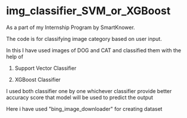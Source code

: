 # img_classifier_SVM_or_XGBoost

As a part of my Internship Program by SmartKnower.

The code is for classifying image category based on user input.

In this I have used images of DOG and CAT and classified them with the help of

1. Support Vector Classifier

2. XGBoost Classifier

I used both classifier one by one whichever classifier provide better accuracy score that model will be used to predict the output


Here i have used "bing_image_downloader" for creating dataset

